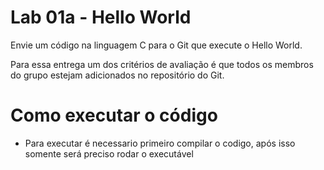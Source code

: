 # Lab 01a - Hello World
Envie um código na linguagem C para o Git que execute o Hello World.

Para essa entrega um dos critérios de avaliação é que todos os membros do grupo estejam adicionados no repositório do Git.

# Como executar o código
  - Para executar é necessario primeiro compilar o codigo, após isso somente será preciso rodar o executável 
